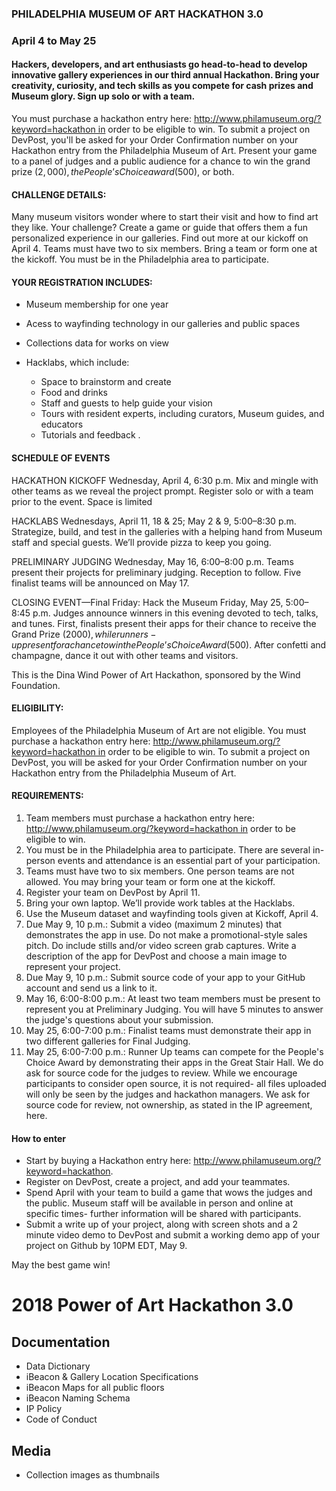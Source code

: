 ### PHILADELPHIA MUSEUM OF ART HACKATHON 3.0
### April 4 to May 25

#### Hackers, developers, and art enthusiasts go head-to-head to develop innovative gallery experiences in our third annual Hackathon. Bring your creativity, curiosity, and tech skills as you compete for cash prizes and Museum glory. Sign up solo or with a team. 
You must purchase a hackathon entry here: http://www.philamuseum.org/?keyword=hackathon in order to be eligible to win. To submit a project on DevPost, you'll be asked for your Order Confirmation number on your Hackathon entry from the Philadelphia Museum of Art.
Present your game to a panel of judges and a public audience for a chance to win the grand prize ($2,000), the People’s Choice award ($500), or both.

#### CHALLENGE DETAILS:
Many museum visitors wonder where to start their visit and how to find art they like. Your challenge? Create a game or guide that offers them a fun personalized experience in our galleries. Find out more at our kickoff on April 4. Teams must have two to six members. Bring a team or form one at the kickoff. You must be in the Philadelphia area to participate.

#### YOUR REGISTRATION INCLUDES:

 - Museum membership for one year

- Acess to wayfinding technology in our galleries and public spaces
 - Collections data for works on view
 - Hacklabs, which include:
   - Space to brainstorm and create
   - Food and drinks
   - Staff and guests to help guide your vision
   - Tours with resident experts, including curators, Museum guides, and educators
   - Tutorials and feedback
.
#### SCHEDULE OF EVENTS

HACKATHON KICKOFF
Wednesday, April 4, 6:30 p.m.
Mix and mingle with other teams as we reveal the project prompt. Register solo or with a team prior to the event. Space is limited 

HACKLABS
Wednesdays, April 11, 18 & 25; May 2 & 9, 5:00–8:30 p.m.
Strategize, build, and test in the galleries with a helping hand from Museum staff and special guests. We’ll provide pizza to keep you going.

PRELIMINARY JUDGING
Wednesday, May 16, 6:00–8:00 p.m.
Teams present their projects for preliminary judging. Reception to follow. Five finalist teams will be announced on May 17.

CLOSING EVENT—Final Friday: Hack the Museum
Friday, May 25, 5:00–8:45 p.m.
Judges announce winners in this evening devoted to tech, talks, and tunes. First, finalists present their apps for their chance to receive the Grand Prize ($2000), while runners-up present for a chance to win the People’s Choice Award ($500). After confetti and champagne, dance it out with other teams and visitors.

This is the Dina Wind Power of Art Hackathon, sponsored by the Wind Foundation.

#### ELIGIBILITY:

Employees of the Philadelphia Museum of Art are not eligible.
You must purchase a hackathon entry here: http://www.philamuseum.org/?keyword=hackathon in order to be eligible to win. To submit a project on DevPost, you will be asked for your Order Confirmation number on your Hackathon entry from the Philadelphia Museum of Art.

#### REQUIREMENTS:

1. Team members must purchase a hackathon entry here: http://www.philamuseum.org/?keyword=hackathon in order to be eligible to win. 
2. You must be in the Philadelphia area to participate. There are several in-person events and attendance is an essential part of your participation.
3. Teams must have two to six members. One person teams are not allowed. You may bring your team or form one at the kickoff.
4. Register your team on DevPost by April 11.  
5. Bring your own laptop. We’ll provide work tables at the Hacklabs.
6. Use the Museum dataset and wayfinding tools given at Kickoff, April 4.
7. Due May 9, 10 p.m.: Submit a video (maximum 2 minutes) that demonstrates the app in use. Do not make a promotional-style sales pitch. Do include stills and/or video screen grab captures. Write a description of the app for DevPost and choose a main image to represent your project.
8. Due May 9, 10 p.m.: Submit source code of your app to your GitHub account and send us a link to it.
9. May 16, 6:00-8:00 p.m.: At least two team members must be present to represent you at Preliminary Judging. You will have 5 minutes to answer the judge's questions about your submission.
10. May 25, 6:00-7:00 p.m.: Finalist teams must demonstrate their app in two different galleries for Final Judging.
11. May 25, 6:00-7:00 p.m.: Runner Up teams can compete for the People's Choice Award by demonstrating their apps in the Great Stair Hall.
We do ask for source code for the judges to review. While we encourage participants to consider open source, it is not required- all files uploaded will only be seen by the judges and hackathon managers. We ask for source code for review, not ownership, as stated in the IP agreement, here. 

#### How to enter 

- Start by buying a Hackathon entry here: http://www.philamuseum.org/?keyword=hackathon.
- Register on DevPost, create a project, and add your teammates.
- Spend April with your team to build a game that wows the judges and the public. Museum staff will be available in person and online at specific times- further information will be shared with participants.
- Submit a write up of your project, along with screen shots and a 2 minute video demo to DevPost and submit a working demo app of your project on Github by 10PM EDT, May 9. 


May the best game win!



# 2018 Power of Art Hackathon 3.0

## Documentation

- Data Dictionary
- iBeacon & Gallery Location Specifications
- iBeacon Maps for all public floors
- iBeacon Naming Schema
- IP Policy
- Code of Conduct

## Media

- Collection images as thumbnails
